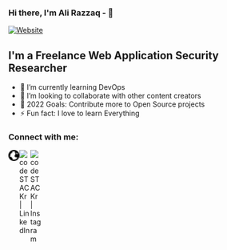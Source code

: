 ### Hi there, I'm Ali Razzaq - 👋

[![Website](https://img.shields.io/website?label=alirazzaq.me&style=for-the-badge&url=https%3A%2F%2Falirazzaq.me)](https://alirazzaq.me)

## I'm a Freelance Web Application Security Researcher

- 🌱 I’m currently learning DevOps 
- 👯 I’m looking to collaborate with other content creators
- 🥅 2022 Goals: Contribute more to Open Source projects
- ⚡ Fun fact: I love to learn Everything



### Connect with me:

[<img align="left" alt="codeSTACKr.com" width="22px" src="https://raw.githubusercontent.com/iconic/open-iconic/master/svg/globe.svg" />][website]
[<img align="left" alt="codeSTACKr | LinkedIn" width="22px" src="https://cdn.jsdelivr.net/npm/simple-icons@v3/icons/linkedin.svg" />][linkedin]
[<img align="left" alt="codeSTACKr | Instagram" width="22px" src="https://cdn.jsdelivr.net/npm/simple-icons@v3/icons/instagram.svg" />][instagram]





</details>

[website]: https://alirazzaq.me
[instagram]: https://instagram.com/alirazzaq_
[linkedin]: https://linkedin.com/in/alirazzaq
